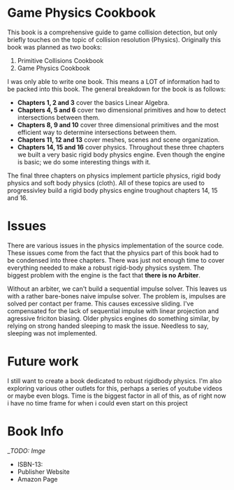 # Game Physics Cookbook

This book is a comprehensive guide to game collision detection, but only briefly touches on the topic of collision resolution (Physics). Originally this book was planned as two books:

1. Primitive Collisions Cookbook
2. Game Physics Cookbook

I was only able to write one book. This means a LOT of information had to be packed into this book. The general breakdown for the book is as follows:

* __Chapters 1, 2 and 3__    cover the basics Linear Algebra.
* __Chapters 4, 5 and 6__    cover two dimensional primitives and how to detect intersections between them. 
* __Chapters 8, 9 and 10__   cover three dimensional primitives and the most efficient way to determine intersections between them. 
* __Chapters 11, 12 and 13__ cover meshes, scenes and scene organization.
* __Chapters 14, 15 and 16__ cover physics. Throughout these three chapters we built a very basic rigid body physics engine. Even though the engine is basic; we do some interesting things with it. 

The final three chapters on physics implement particle physics, rigid body physics and soft body physics (cloth). All of these topics are used to progressivley build a rigid body physics engine troughout chapters 14, 15 and 16.

# Issues

There are various issues in the physics implementation of the source code. These issues come from the fact that the physics part of this book had to be condensed into three chapters. There was just not enough time to cover everything needed to make a robust rigid-body physics system. The biggest problem with the engine is the fact that __there is no Arbiter__. 

Without an arbiter, we can't build a sequential impulse solver. This leaves us with a rather bare-bones naive impulse solver. The problem is, impulses are solved per contact per frame. This causes excessive sliding. I've compensated for the lack of sequential impulse with linear projection and agressive friciton biasing. Older physics engines do something similar, by relying on strong handed sleeping to mask the issue. Needless to say, sleeping was not implemented.

# Future work

I still want to create a book dedicated to robust rigidbody physics. I'm also exploring various other outlets for this, perhaps a series of youtube videos or maybe even blogs. Time is the biggest factor in all of this, as of right now i have no time frame for when i could even start on this project

# Book Info

__TODO: Imge_

* ISBN-13:
* Publisher Website
* Amazon Page
